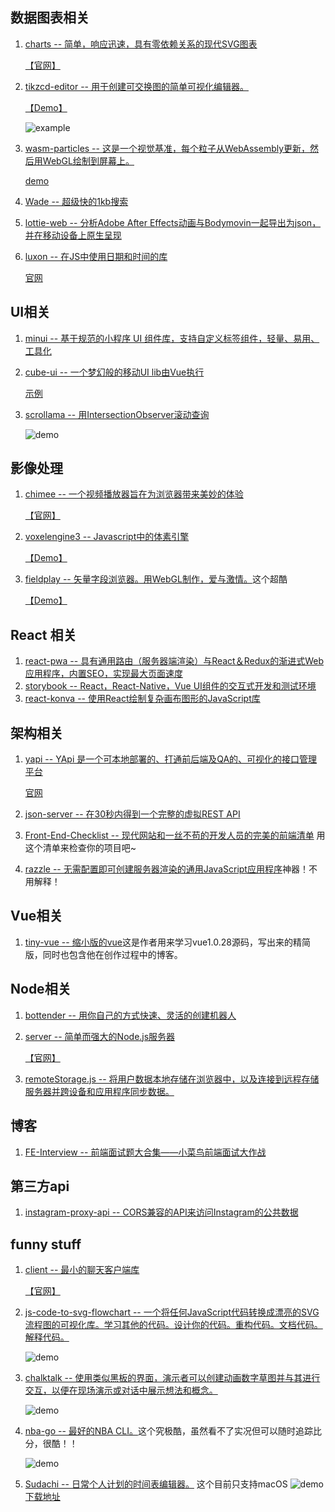 ## 数据图表相关
1. [charts -- 简单，响应迅速，具有零依赖关系的现代SVG图表](https://github.com/frappe/charts)

    [【官网】](https://frappe.github.io/charts/)
2. [tikzcd-editor -- 用于创建可交换图的简单可视化编辑器。](https://github.com/yishn/tikzcd-editor)
    
    [【Demo】](http://tikzcd.yichuanshen.de/)
    
    ![example](https://github.com/yishn/tikzcd-editor/raw/master/screenshot.png)
3. [wasm-particles -- 这是一个视觉基准，每个粒子从WebAssembly更新，然后用WebGL绘制到屏幕上。](https://github.com/maierfelix/wasm-particles)
    
    [demo](https://maierfelix.github.io/wasm-particles/static/)
4. [Wade -- 超级快的1kb搜索](https://github.com/kbrsh/wade)
5. [lottie-web -- 分析Adobe After Effects动画与Bodymovin一起导出为json，并在移动设备上原生呈现](https://github.com/airbnb/lottie-web)
6. [luxon -- 在JS中使用日期和时间的库](https://github.com/moment/luxon)
    
    [官网](https://moment.github.io/luxon/)
## UI相关
1. [minui -- 基于规范的小程序 UI 组件库，支持自定义标签组件，轻量、易用、工具化](https://github.com/meili/minui)
2. [cube-ui -- 一个梦幻般的移动UI lib由Vue执行](https://github.com/didi/cube-ui)
    
    [示例](https://didi.github.io/cube-ui/#/zh-CN/example)
3. [scrollama -- 用IntersectionObserver滚动查询](https://github.com/russellgoldenberg/scrollama)
    
    ![demo](https://camo.githubusercontent.com/aa9e9b52e8110a75664433dd6361bc47fccdef19/68747470733a2f2f7468756d62732e6766796361742e636f6d2f4665617266756c486f744172616269616e6f7279782d73697a655f726573747269637465642e676966)
## 影像处理
1. [chimee -- 一个视频播放器旨在为浏览器带来美妙的体验](https://github.com/Chimeejs/chimee)

    [【官网】](http://chimee.org/)
2. [voxelengine3 -- Javascript中的体素引擎](https://github.com/Lallassu/voxelengine3)
    
    [【Demo】](http://qake.se/demo2)
3. [fieldplay -- 矢量字段浏览器。用WebGL制作，爱与激情。](https://github.com/anvaka/fieldplay)这个超酷
    
    [【Demo】](https://anvaka.github.io/fieldplay/#?dt=0.01&fo=0.998&dp=0.009&cm=1&cx=0.00004999999999988347&cy=0&w=8.5399&h=8.5399)
## React 相关
1. [react-pwa -- 具有通用路由（服务器端渲染）与React＆Redux的渐进式Web应用程序，内置SEO，实现最大页面速度](https://github.com/Atyantik/react-pwa)
2. [storybook -- React，React-Native，Vue UI组件的交互式开发和测试环境](https://github.com/storybooks/storybook)
3. [react-konva -- 使用React绘制复杂画布图形的JavaScript库](https://github.com/lavrton/react-konva)
## 架构相关
1. [yapi -- YApi 是一个可本地部署的、打通前后端及QA的、可视化的接口管理平台](https://github.com/YMFE/yapi)

    [官网](https://yapi.ymfe.org)
2. [json-server -- 在30秒内得到一个完整的虚拟REST API](https://github.com/typicode/json-server)
3. [Front-End-Checklist -- 现代网站和一丝不苟的开发人员的完美的前端清单](https://github.com/thedaviddias/Front-End-Checklist#javascript)
    用这个清单来检查你的项目吧~
4. [razzle -- 无需配置即可创建服务器渲染的通用JavaScript应用程序](https://github.com/jaredpalmer/razzle)神器！不用解释！
## Vue相关
1. [tiny-vue -- 缩小版的vue](https://github.com/lihongxun945/tiny-vue)这是作者用来学习vue1.0.28源码，写出来的精简版，同时也包含他在创作过程中的博客。
## Node相关
1. [bottender -- 用你自己的方式快速、灵活的创建机器人](https://github.com/Yoctol/bottender)
2. [server -- 简单而强大的Node.js服务器](https://github.com/franciscop/server)

    [【官网】](https://serverjs.io/)
3. [remoteStorage.js -- 将用户数据本地存储在浏览器中，以及连接到远程存储服务器并跨设备和应用程序同步数据。](https://github.com/remotestorage/remotestorage.js)
## 博客
1. [FE-Interview -- 前端面试题大合集——小菜鸟前端面试大作战](https://github.com/huruji/FE-Interview)
## 第三方api
1. [instagram-proxy-api -- CORS兼容的API来访问Instagram的公共数据](https://github.com/whizzzkid/instagram-proxy-api)
## funny stuff
1. [client -- 最小的聊天客户端库](https://github.com/minimalchat/client)
    
    [【官网】](https://minimal.chat)
2. [js-code-to-svg-flowchart -- 一个将任何JavaScript代码转换成漂亮的SVG流程图的可视化库。学习其他的代码。设计你的代码。重构代码。文档代码。解释代码。](https://github.com/Bogdan-Lyashenko/js-code-to-svg-flowchart)
    
    ![demo](https://github.com/Bogdan-Lyashenko/js-code-to-svg-flowchart/raw/master/docs/live-editor/demo.gif)
3. [chalktalk -- 使用类似黑板的界面，演示者可以创建动画数字草图并与其进行交互，以便在现场演示或对话中展示想法和概念。](https://github.com/kenperlin/chalktalk)

    ![demo](https://github.com/kenperlin/chalktalk/raw/master/readme_images/Pendulum.gif)
4. [nba-go -- 最好的NBA CLI。](https://github.com/xxhomey19/nba-go#check-schedule)这个究极酷，虽然看不了实况但可以随时追踪比分，很酷！！

    ![demo](https://user-images.githubusercontent.com/12113222/32413795-0e7d75c2-c254-11e7-8a77-eeabed3c11f2.gif)
5. [ Sudachi -- 日常个人计划的时间表编辑器。](https://github.com/kato1628/Sudachi) 这个目前只支持macOS
    ![demo](https://cloud.githubusercontent.com/assets/1551828/26352500/0518ccd2-3ff7-11e7-8dc7-fbb6954cc5a6.gif)
    [下载地址](http://sudachi.io/)